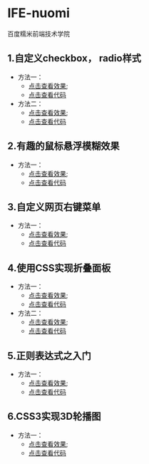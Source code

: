 # IFE-nuomi
百度糯米前端技术学院

## 1.自定义checkbox， radio样式
* 方法一：
	* [点击查看效果](https://fareeha666.github.io/IFE-nuomi/task1.html);
	* [点击查看代码](https://github.com/Fareeha666/IFE-nuomi/blob/master/task1.html)
* 方法二：
	* [点击查看效果](https://fareeha666.github.io/IFE-nuomi/task1-1.html);
	* [点击查看代码](https://github.com/Fareeha666/IFE-nuomi/blob/master/task1-1.html)

## 2.有趣的鼠标悬浮模糊效果
* 方法一：
	* [点击查看效果](https://fareeha666.github.io/IFE-nuomi/task2.html);
	* [点击查看代码](https://github.com/Fareeha666/IFE-nuomi/blob/master/task2.html)

## 3.自定义网页右键菜单
* 方法一：
	* [点击查看效果](https://fareeha666.github.io/IFE-nuomi/task3.html);
	* [点击查看代码](https://github.com/Fareeha666/IFE-nuomi/blob/master/task3.html)

## 4.使用CSS实现折叠面板
* 方法一：
	* [点击查看效果](https://fareeha666.github.io/IFE-nuomi/task4.html);
	* [点击查看代码](https://github.com/Fareeha666/IFE-nuomi/blob/master/task4.html)
* 方法二：
	* [点击查看效果](https://fareeha666.github.io/IFE-nuomi/task4-1.html);
	* [点击查看代码](https://github.com/Fareeha666/IFE-nuomi/blob/master/task4-1.html)

## 5.正则表达式之入门
* 方法一：
	* [点击查看效果](https://fareeha666.github.io/IFE-nuomi/task5.html);
	* [点击查看代码](https://github.com/Fareeha666/IFE-nuomi/blob/master/task5.html)

## 6.CSS3实现3D轮播图
* 方法一：
	* [点击查看效果](https://fareeha666.github.io/IFE-nuomi/task6.html);
	* [点击查看代码](https://github.com/Fareeha666/IFE-nuomi/blob/master/task6.html)
